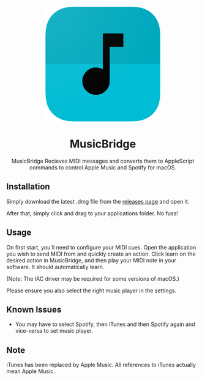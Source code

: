 <p align="center">
  <img width="300px" src="https://raw.githubusercontent.com/BlockArchitech/MusicBridge/master/RoundedIcon.png">
</p>

<h1 align="center">MusicBridge</h1>

<p align="center">MusicBridge Recieves MIDI messages and converts them to AppleScript commands to control Apple Music and Spotify for macOS.</p>




## Installation

Simply download the latest .dmg file from the [releases page](https://github.com/BlockArchitech/MusicBridge/releases) and open it.

After that, simply click and drag to your applications folder. No fuss!

## Usage

On first start, you'll need to configure your MIDI cues. Open the application you wish to send MIDI from and quickly create an action. Click learn on the desired action in MusicBridge, and then play your MIDI note in your software. It should automatically learn.

(Note: The IAC driver may be required for some versions of macOS.)

Please ensure you also select the right music player in the settings.

## Known Issues

- You may have to select Spotify, then iTunes and then Spotify again and vice-versa to set music player.

## Note

iTunes has been replaced by Apple Music. All references to iTunes actually mean Apple Music.
